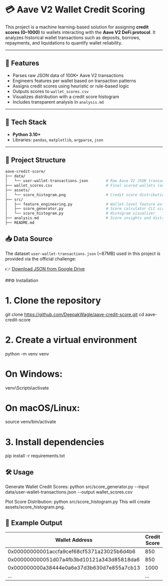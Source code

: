 # 💳 Aave V2 Wallet Credit Scoring

This project is a machine learning-based solution for assigning **credit scores (0–1000)** to wallets interacting with the **Aave V2 DeFi protocol**. It analyzes historical wallet transactions such as deposits, borrows, repayments, and liquidations to quantify wallet reliability.

---

## 🚀 Features

- Parses raw JSON data of 100K+ Aave V2 transactions
- Engineers features per wallet based on transaction patterns
- Assigns credit scores using heuristic or rule-based logic
- Outputs scores to `wallet_scores.csv`
- Visualizes distribution with a credit score histogram
- Includes transparent analysis in `analysis.md`

---

## 🧠 Tech Stack

- **Python 3.10+**
- Libraries: `pandas`, `matplotlib`, `argparse`, `json`

---

## 📂 Project Structure

```bash
aave-credit-score/
├── data/
│   └── user-wallet-transactions.json        # Raw Aave V2 JSON transaction data
├── wallet_scores.csv                        # Final scored wallets (output)
├── assets/
│   └── score_histogram.png                  # Credit score distribution plot
├── src/
│   ├── feature_engineering.py               # Wallet-level feature extraction
│   ├── score_generator.py                   # Score calculator CLI script
│   └── score_histogram.py                   # Histogram visualizer
├── analysis.md                              # Score insights and distribution summary
├── README.md
```

## 📥 Data Source

The dataset `user-wallet-transactions.json` (~87MB) used in this project is provided via the official challenge:

👉 [Download JSON from Google Drive](https://drive.google.com/file/d/1ISFbAXxadMrt7Zl96rmzzZmEKZnyW7FS/view?usp=sharing)


##⚙️ Installation

# 1. Clone the repository
git clone https://github.com/DeepakWagle/aave-credit-score.git
cd aave-credit-score

# 2. Create a virtual environment
python -m venv venv
# On Windows:
venv\Scripts\activate
# On macOS/Linux:
source venv/bin/activate

# 3. Install dependencies
pip install -r requirements.txt


## 🛠️ Usage
Generate Wallet Credit Scores:
python src/score_generator.py --input data/user-wallet-transactions.json --output wallet_scores.csv

Plot Score Distribution:
python src/score_histogram.py
This will create assets/score_histogram.png.

## 🧾 Example Output
| Wallet Address                             | Credit Score |
| ------------------------------------------ | ------------ |
| 0x00000000001accfa9cef68cf5371a23025b6d4b6 | 850          |
| 0x000000000051d07a4fb3bd10121a343d85818da6 | 850          |
| 0x000000000a38444e0a6e37d3b630d7e855a7cb13 | 1000         |
| ...                                        | ...          |

